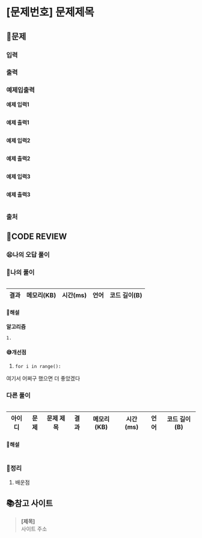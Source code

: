 # [문제번호] 문제제목

## **📝문제**

### **입력**

### **출력**

### **예제입출력**

**예제 입력1**

```
```

**예제 출력1**

```
```

**예제 입력2**

```
```

**예제 출력2**

```
```

**예제 입력3**

```
```

**예제 출력3**

```
```

### **출처**

## **🧐CODE REVIEW**

### **😫나의 오답 풀이**
### **🧾나의 풀이**

```python
```

결과	| 메모리(KB) |	시간(ms) |	언어 |	코드 길이(B)
:----:|:-----:|:-----:|:-----:|:--------:

#### **📝해설**

**알고리즘**
```
1.
```

#### **😅개선점**

1. `for i in range():` 

여기서 어쩌구 했으면 더 좋았겠다

### **다른 풀이**

```python
```

아이디 |	문제	| 문제 제목 |	결과	| 메모리(KB) |	시간(ms) |	언어 |	코드 길이(B) 
:-----:|:-----:|:---------:|:-----:|:-----:|:-----:|:----:|:--------:

#### **📝해설**

```python
```

### **🔖정리**

1. 배운점

## 📚참고 사이트

> **[제목]**<br/>
사이트 주소
